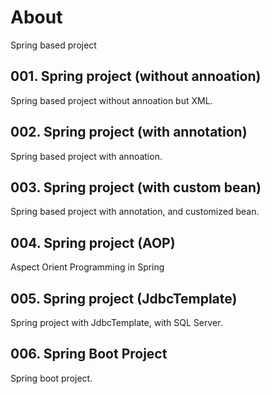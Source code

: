 # About

Spring based project

## 001. Spring project (without annoation)

Spring based project without annoation but XML.

## 002. Spring project (with annotation)

Spring based project with annoation.


## 003. Spring project (with custom bean)

Spring based project with annotation, and customized bean.


## 004. Spring project (AOP)

Aspect Orient Programming in Spring

## 005. Spring project (JdbcTemplate)

Spring project with JdbcTemplate, with SQL Server.


## 006. Spring Boot Project

Spring boot project.


